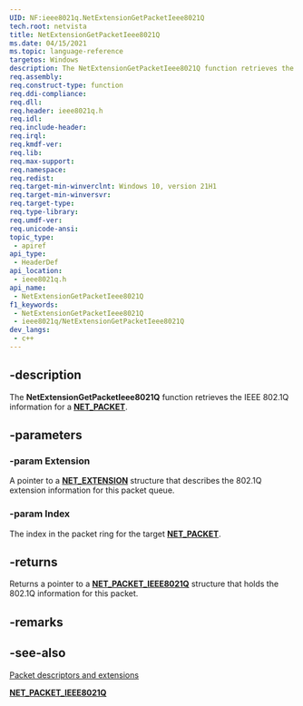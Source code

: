 ```yaml
---
UID: NF:ieee8021q.NetExtensionGetPacketIeee8021Q
tech.root: netvista 
title: NetExtensionGetPacketIeee8021Q
ms.date: 04/15/2021
ms.topic: language-reference
targetos: Windows
description: The NetExtensionGetPacketIeee8021Q function retrieves the 802.1Q information for a NET_PACKET.
req.assembly: 
req.construct-type: function
req.ddi-compliance: 
req.dll: 
req.header: ieee8021q.h
req.idl: 
req.include-header: 
req.irql: 
req.kmdf-ver: 
req.lib: 
req.max-support: 
req.namespace: 
req.redist: 
req.target-min-winverclnt: Windows 10, version 21H1
req.target-min-winversvr: 
req.target-type: 
req.type-library: 
req.umdf-ver: 
req.unicode-ansi: 
topic_type:
 - apiref
api_type:
 - HeaderDef
api_location:
 - ieee8021q.h
api_name:
 - NetExtensionGetPacketIeee8021Q
f1_keywords:
 - NetExtensionGetPacketIeee8021Q
 - ieee8021q/NetExtensionGetPacketIeee8021Q
dev_langs:
 - c++
---
```


## -description

The **NetExtensionGetPacketIeee8021Q** function retrieves the IEEE 802.1Q information for a [**NET_PACKET**](../packet/ns-packet-_net_packet.md).

## -parameters

### -param Extension

A pointer to a [**NET_EXTENSION**](../extension/ns-extension-_net_extension.md) structure that describes the 802.1Q extension information for this packet queue.

### -param Index

The index in the packet ring for the target [**NET_PACKET**](../packet/ns-packet-_net_packet.md).

## -returns

Returns a pointer to a [**NET_PACKET_IEEE8021Q**](../ieee8021qtypes/ns-ieee8021qtypes-net_packet_ieee8021q.md) structure that holds the 802.1Q information for this packet.

## -remarks

## -see-also

[Packet descriptors and extensions](/windows-hardware/drivers/netcx/packet-descriptors-and-extensions)

[**NET_PACKET_IEEE8021Q**](../ieee8021qtypes/ns-ieee8021qtypes-net_packet_ieee8021q.md)